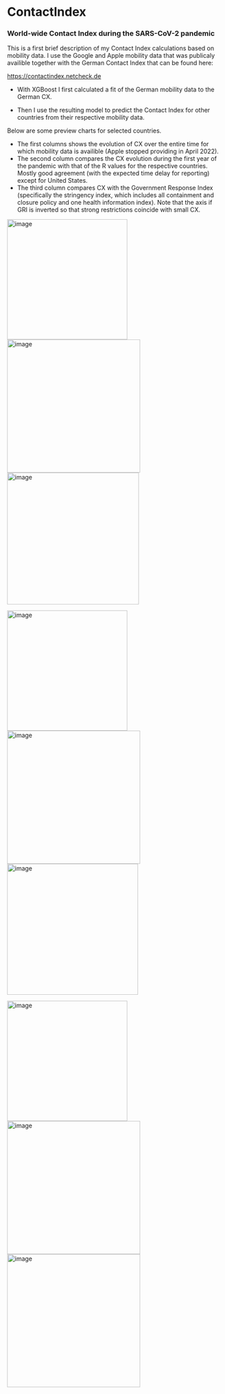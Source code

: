# ContactIndex
### World-wide Contact Index during the SARS-CoV-2 pandemic

This is a first brief description of my Contact Index calculations based on mobility data. I use the Google and Apple mobility data that was publicaly availible together with the German Contact Index that can be found here:

https://contactindex.netcheck.de

- With XGBoost I first calculated a fit of the German mobility data to the German CX. 

- Then I use the resulting model to predict the Contact Index for other countries from their respective mobility data. 

Below are some preview charts for selected countries. 
- The first columns shows the evolution of CX over the entire time for which mobility data is availible (Apple stopped providing in April 2022). 
- The second column compares the CX evolution during the first year of the pandemic with that of the R values for the respective countries. Mostly good agreement (with the expected time delay for reporting) except for United States. 
- The third column compares CX with the Government Response Index (specifically the stringency index, which includes all containment and closure policy and one health information index). Note that the axis if GRI is inverted so that strong restrictions coincide with small CX.

<img width="280" alt="image" src="https://user-images.githubusercontent.com/127544698/224420337-bf822124-3062-4764-910b-d10d94579233.png">  <img width="310" alt="image" src="https://user-images.githubusercontent.com/127544698/224478394-b04771b7-aa0b-4626-ae22-7066ebb83fe3.png"> <img width="307" alt="image" src="https://user-images.githubusercontent.com/127544698/224568545-7429dbdb-2ced-4b7b-8559-95844594f4f0.png">



<img width="280" alt="image" src="https://user-images.githubusercontent.com/127544698/224420446-2f739ebe-9d34-4143-8d62-2ac3eebe2c62.png"> <img width="310" alt="image" src="https://user-images.githubusercontent.com/127544698/224478435-33f04127-383e-40df-bc42-ae5a94c3b57a.png"> <img width="305" alt="image" src="https://user-images.githubusercontent.com/127544698/224568506-394ecbcf-044d-4e20-b048-7b8e3ff36948.png">


<img width="280" alt="image" src="https://user-images.githubusercontent.com/127544698/224420531-25ad870b-b3ba-4ccd-96b4-286d088192ad.png"> <img width="310" alt="image" src="https://user-images.githubusercontent.com/127544698/224478445-e2f4e35c-eba2-4099-8f08-76c8b434c51e.png"> <img width="310" alt="image" src="https://user-images.githubusercontent.com/127544698/224568028-3a3bff81-5af4-4001-8bea-14d1eaccab3d.png">



